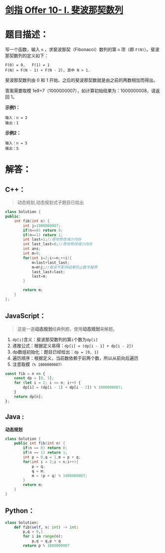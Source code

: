 # [剑指 Offer 10- I. 斐波那契数列](https://leetcode-cn.com/problems/fei-bo-na-qi-shu-lie-lcof/)

# 题目描述：

写一个函数，输入 `n` ，求斐波那契（Fibonacci）数列的第 `n` 项（即 `F(N)`）。斐波那契数列的定义如下：

```
F(0) = 0,   F(1) = 1
F(N) = F(N - 1) + F(N - 2), 其中 N > 1.
```

斐波那契数列由 0 和 1 开始，之后的斐波那契数就是由之前的两数相加而得出。

答案需要取模 1e9+7（1000000007），如计算初始结果为：1000000008，请返回 1。

**示例1：**

```
输入：n = 2
输出：1
```

**示例2：**

```
输入：n = 5
输出：5
```

# 解答：

## C++：

> 动态规划,动态规划式子题目已给出

```cpp
class Solution {
public:
    int fib(int n) {
        int j=1000000007;
        if(n==0) return 0;
        if(n==1) return 1;
        int last=1;//原地修改减少内存
        int last_last=0;//原地修改减少内存
        int ans;
        int m=0;
        for(int i=2;i<=n;++i){
            m=last+last_last;
            m=m%j;//取余不影响结果防止数字越界
            last_last=last;
            last=m;
        }

        return m;
    }
};
```

## JavaScript：

> 这是一道**动态规划**经典例题，使用**动态规划**来解题。

1. `dp[i]`含义：斐波那契数列的第`i`个数为`dp[i]`
2. 递推公式：根据定义易得：`dp[i] = (dp[i - 1] + dp[i - 2])`
3. dp数组初始化：题目已经给出：`dp = [0, 1]`
4. 遍历顺序：根据定义，当前数依赖于前两个数，所以从前向后遍历
5. 注意取模`（% 1000000007）`

```javascript
const fib = n => {
    const dp = [0, 1];
    for (let i = 2; i <= n; i++) {
        dp[i] = (dp[i - 1] + dp[i - 2]) % 1000000007;
    }
    return dp[n];
};
```

## Java :

**动态规划**

```java
class Solution {
    public int fib(int n) {
        if(n == 0) return 0;
        if(n == 1) return 1;
        int p = 0,q = 1,m = p + q;
        for(int i = 2;i < n;i++){
            p = q;
            q = m;
            m = (p + q) % 1000000007;
        }
        return m;
    }
}
```

## Python：

```python
class Solution:
    def fib(self, n: int) -> int:
        p,q = 0,1
        for i in range(n):
            p,q = q,p + q
        return p % 1000000007
```
